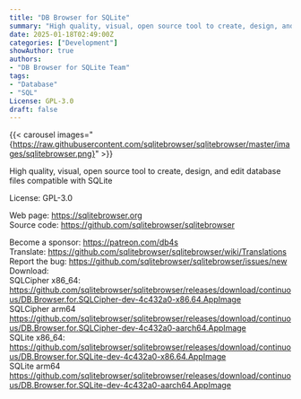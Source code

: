 ```yaml
---
title: "DB Browser for SQLite"
summary: "High quality, visual, open source tool to create, design, and edit database files compatible with SQLite"
date: 2025-01-18T02:49:00Z
categories: ["Development"]
showAuthor: true
authors:
- "DB Browser for SQLite Team"
tags: 
- "Database"
- "SQL"
License: GPL-3.0
draft: false
---
```


{{< carousel images="{https://raw.githubusercontent.com/sqlitebrowser/sqlitebrowser/master/images/sqlitebrowser.png}" >}}

High quality, visual, open source tool to create, design, and edit database files compatible with SQLite

License: GPL-3.0

Web page: <https://sqlitebrowser.org>  
Source code: <https://github.com/sqlitebrowser/sqlitebrowser>

Become a sponsor: <https://patreon.com/db4s>  
Translate: <https://github.com/sqlitebrowser/sqlitebrowser/wiki/Translations>  
Report the bug: <https://github.com/sqlitebrowser/sqlitebrowser/issues/new>  
Download:  
SQLCipher x86_64: <https://github.com/sqlitebrowser/sqlitebrowser/releases/download/continuous/DB.Browser.for.SQLCipher-dev-4c432a0-x86.64.AppImage>  
SQLCipher arm64 <https://github.com/sqlitebrowser/sqlitebrowser/releases/download/continuous/DB.Browser.for.SQLCipher-dev-4c432a0-aarch64.AppImage>  
SQLite x86_64: <https://github.com/sqlitebrowser/sqlitebrowser/releases/download/continuous/DB.Browser.for.SQLite-dev-4c432a0-x86.64.AppImage>  
SQLite arm64 <https://github.com/sqlitebrowser/sqlitebrowser/releases/download/continuous/DB.Browser.for.SQLite-dev-4c432a0-aarch64.AppImage>
